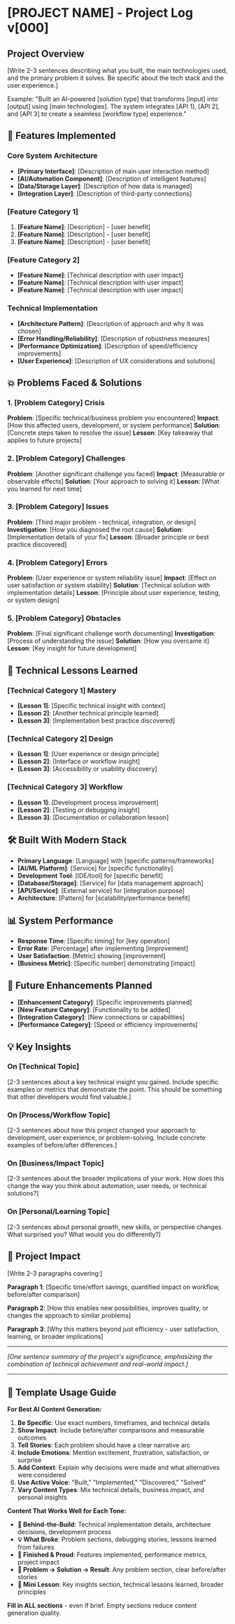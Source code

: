 # [PROJECT NAME] - Project Log v[000]

## Project Overview
[Write 2-3 sentences describing what you built, the main technologies used, and the primary problem it solves. Be specific about the tech stack and the user experience.]

Example: "Built an AI-powered [solution type] that transforms [input] into [output] using [main technologies]. The system integrates [API 1], [API 2], and [API 3] to create a seamless [workflow type] experience."

## 🚀 Features Implemented

### Core System Architecture
- **[Primary Interface]**: [Description of main user interaction method]
- **[AI/Automation Component]**: [Description of intelligent features]
- **[Data/Storage Layer]**: [Description of how data is managed]
- **[Integration Layer]**: [Description of third-party connections]

### [Feature Category 1]
1. **[Feature Name]**: [Description] - [user benefit]
2. **[Feature Name]**: [Description] - [user benefit]
3. **[Feature Name]**: [Description] - [user benefit]

### [Feature Category 2]
- **[Feature Name]**: [Technical description with user impact]
- **[Feature Name]**: [Technical description with user impact]
- **[Feature Name]**: [Technical description with user impact]

### Technical Implementation
- **[Architecture Pattern]**: [Description of approach and why it was chosen]
- **[Error Handling/Reliability]**: [Description of robustness measures]
- **[Performance Optimization]**: [Description of speed/efficiency improvements]
- **[User Experience]**: [Description of UX considerations and solutions]

## 💥 Problems Faced & Solutions

### 1. [Problem Category] Crisis
**Problem**: [Specific technical/business problem you encountered]
**Impact**: [How this affected users, development, or system performance]
**Solution**: [Concrete steps taken to resolve the issue]
**Lesson**: [Key takeaway that applies to future projects]

### 2. [Problem Category] Challenges
**Problem**: [Another significant challenge you faced]
**Impact**: [Measurable or observable effects]
**Solution**: [Your approach to solving it]
**Lesson**: [What you learned for next time]

### 3. [Problem Category] Issues
**Problem**: [Third major problem - technical, integration, or design]
**Investigation**: [How you diagnosed the root cause]
**Solution**: [Implementation details of your fix]
**Lesson**: [Broader principle or best practice discovered]

### 4. [Problem Category] Errors
**Problem**: [User experience or system reliability issue]
**Impact**: [Effect on user satisfaction or system stability]
**Solution**: [Technical solution with implementation details]
**Lesson**: [Principle about user experience, testing, or system design]

### 5. [Problem Category] Obstacles
**Problem**: [Final significant challenge worth documenting]
**Investigation**: [Process of understanding the issue]
**Solution**: [How you overcame it]
**Lesson**: [Key insight for future development]

## 🎯 Technical Lessons Learned

### [Technical Category 1] Mastery
- **[Lesson 1]**: [Specific technical insight with context]
- **[Lesson 2]**: [Another technical principle learned]
- **[Lesson 3]**: [Implementation best practice discovered]

### [Technical Category 2] Design
- **[Lesson 1]**: [User experience or design principle]
- **[Lesson 2]**: [Interface or workflow insight]
- **[Lesson 3]**: [Accessibility or usability discovery]

### [Technical Category 3] Workflow
- **[Lesson 1]**: [Development process improvement]
- **[Lesson 2]**: [Testing or debugging insight]
- **[Lesson 3]**: [Documentation or collaboration lesson]

## 🛠 Built With Modern Stack
- **Primary Language**: [Language] with [specific patterns/frameworks]
- **[AI/ML Platform]**: [Service] for [specific functionality]
- **Development Tool**: [IDE/tool] for [specific benefit]
- **[Database/Storage]**: [Service] for [data management approach]
- **[API/Service]**: [External service] for [integration purpose]
- **Architecture**: [Pattern] for [scalability/performance benefit]

## 📊 System Performance
- **Response Time**: [Specific timing] for [key operation]
- **Error Rate**: [Percentage] after implementing [improvement]
- **User Satisfaction**: [Metric] showing [improvement]
- **[Business Metric]**: [Specific number] demonstrating [impact]

## 🔮 Future Enhancements Planned
- **[Enhancement Category]**: [Specific improvements planned]
- **[New Feature Category]**: [Functionality to be added]
- **[Integration Category]**: [New connections or capabilities]
- **[Performance Category]**: [Speed or efficiency improvements]

## 💡 Key Insights

### On [Technical Topic]
[2-3 sentences about a key technical insight you gained. Include specific examples or metrics that demonstrate the point. This should be something that other developers would find valuable.]

### On [Process/Workflow Topic]
[2-3 sentences about how this project changed your approach to development, user experience, or problem-solving. Include concrete examples of before/after differences.]

### On [Business/Impact Topic]
[2-3 sentences about the broader implications of your work. How does this change the way you think about automation, user needs, or technical solutions?]

### On [Personal/Learning Topic]
[2-3 sentences about personal growth, new skills, or perspective changes. What surprised you? What would you do differently?]

## 🎉 Project Impact
[Write 2-3 paragraphs covering:]

**Paragraph 1**: [Specific time/effort savings, quantified impact on workflow, before/after comparison]

**Paragraph 2**: [How this enables new possibilities, improves quality, or changes the approach to similar problems]

**Paragraph 3**: [Why this matters beyond just efficiency - user satisfaction, learning, or broader implications]

---

*[One sentence summary of the project's significance, emphasizing the combination of technical achievement and real-world impact.]*

---

## 📝 Template Usage Guide

**For Best AI Content Generation:**

1. **Be Specific**: Use exact numbers, timeframes, and technical details
2. **Show Impact**: Include before/after comparisons and measurable outcomes
3. **Tell Stories**: Each problem should have a clear narrative arc
4. **Include Emotions**: Mention excitement, frustration, satisfaction, or surprise
5. **Add Context**: Explain why decisions were made and what alternatives were considered
6. **Use Active Voice**: "Built," "Implemented," "Discovered," "Solved"
7. **Vary Content Types**: Mix technical details, business impact, and personal insights

**Content That Works Well for Each Tone:**
- **🧩 Behind-the-Build**: Technical implementation details, architecture decisions, development process
- **💡 What Broke**: Problem sections, debugging stories, lessons learned from failures
- **🚀 Finished & Proud**: Features implemented, performance metrics, project impact
- **🎯 Problem → Solution → Result**: Any problem section, clear before/after stories
- **📓 Mini Lesson**: Key insights section, technical lessons learned, broader principles

**Fill in ALL sections** - even if brief. Empty sections reduce content generation quality. 